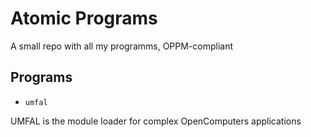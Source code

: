 # Atomic Programs
A small repo with all my programms, OPPM-compliant

## Programs
- `umfal`

UMFAL is the module loader for complex OpenComputers applications